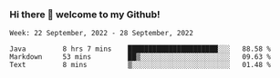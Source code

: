 ### Hi there 👋 welcome to my Github! 

<!--START_SECTION:waka-->
```text
Week: 22 September, 2022 - 28 September, 2022

Java         8 hrs 7 mins    ██████████████████████░░░   88.58 % 
Markdown     53 mins         ██▒░░░░░░░░░░░░░░░░░░░░░░   09.63 % 
Text         8 mins          ▒░░░░░░░░░░░░░░░░░░░░░░░░   01.48 % 
```
<!--END_SECTION:waka-->

